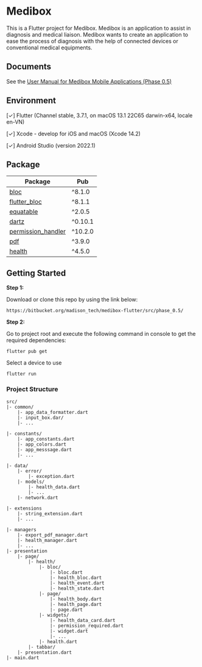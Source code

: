 # Medibox

This is a Flutter project for Medibox. Medibox is an application to assist in diagnosis and medical liaison. Medibox wants to create an application to ease the process of diagnosis with the help of connected devices or conventional medical equipments.

## Documents
See the [User Manual for Medibox Mobile Applications (Phase 0.5)](https://docs.google.com/document/d/1ObDaxUCgfl3nQ-53hm0buw9-iBbW_EHBCiAxoc707tg)

## Environment

[✓] Flutter (Channel stable, 3.7.1, on macOS 13.1 22C65 darwin-x64, locale en-VN)

[✓] Xcode - develop for iOS and macOS (Xcode 14.2)

[✓] Android Studio (version 2022.1)

## Package
| Package                                                                                     | Pub                                                                                           |
| ------------------------------------------------------------------------------------------  | --------------------------------------------------------------------------------------------  |
| [bloc](https://pub.dev/packages/bloc)                                         | ^8.1.0                              
| [flutter_bloc](https://pub.dev/packages/flutter_bloc)                         | ^8.1.1     
| [equatable](https://pub.dev/packages/equatable)                               | ^2.0.5
| [dartz](https://pub.dev/packages/dartz)                                       | ^0.10.1  
| [permission_handler](https://pub.dev/packages/flutter-permission-handler)     | ^10.2.0  
| [pdf](https://pub.dev/packages/pdf)                                           | ^3.9.0  
| [health](https://pub.dev/packages/health)                                     | ^4.5.0  


## Getting Started

**Step 1:**

Download or clone this repo by using the link below:

```
https://bitbucket.org/madison_tech/medibox-flutter/src/phase_0.5/
```

**Step 2:**

Go to project root and execute the following command in console to get the required dependencies: 

```
flutter pub get 
```

Select a device to use

```
flutter run
```
### Project Structure

```
src/
|- common/
    |- app_data_formatter.dart
    |- input_box.dar/
    |- ...

|- constants/
    |- app_constants.dart
    |- app_colors.dart
    |- app_messsage.dart
    |- ...
 
|- data/
    |- error/
        |- exception.dart
    |- models/
        |- health_data.dart
        |- ...
    |- network.dart
    
|- extensions
    |- string_extension.dart
    |- ...

|- managers
    |- export_pdf_manager.dart
    |- health_manager.dart
    |- ...
|- presentation
    |- page/
        |- health/
            |- bloc/
                |- bloc.dart
                |- health_bloc.dart
                |- health_event.dart
                |- health_state.dart
            |- page/
                |- health_body.dart
                |- health_page.dart
                |- page.dart
            |- widgets/
                |- health_data_card.dart
                |- permission_required.dart
                |- widget.dart
                |- ...
            |- health.dart
        |- tabbar/
    |- presentation.dart
|- main.dart

```

